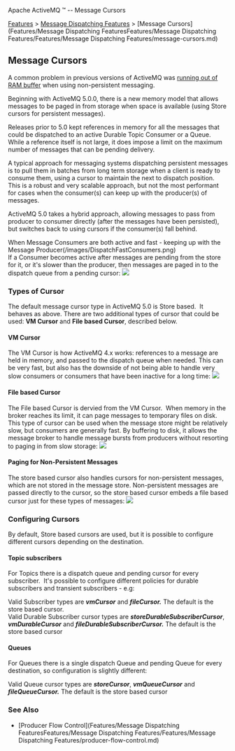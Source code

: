 Apache ActiveMQ ™ -- Message Cursors 

[Features](features.md) > [Message Dispatching Features](FeaturesFeatures/Features/message-dispatching-features.md) > [Message Cursors](Features/Message Dispatching FeaturesFeatures/Message Dispatching Features/Features/Message Dispatching Features/message-cursors.md)


Message Cursors
---------------

A common problem in previous versions of ActiveMQ was [running out of RAM buffer](Community/FAQ/Errors/my-producer-blocks.md) when using non-persistent messaging.

Beginning with ActiveMQ 5.0.0, there is a new memory model that allows messages to be paged in from storage when space is available (using Store cursors for persistent messages).

Releases prior to 5.0 kept references in memory for all the messages that could be dispatched to an active Durable Topic Consumer or a Queue. While a reference itself is not large, it does impose a limit on the maximum number of messages that can be pending delivery.

A typical approach for messaging systems dispatching persistent messages is to pull them in batches from long term storage when a client is ready to consume them, using a cursor to maintain the next to dispatch position. This is a robust and very scalable approach, but not the most performant for cases when the consumer(s) can keep up with the producer(s) of messages.

ActiveMQ 5.0 takes a hybrid approach, allowing messages to pass from producer to consumer directly (after the messages have been persisted), but switches back to using cursors if the consumer(s) fall behind.

When Message Consumers are both active and fast - keeping up with the Message Producer(/images/DispatchFastConsumers.png)  
If a Consumer becomes active after messages are pending from the store for it, or it's slower than the producer, then messages are paged in to the dispatch queue from a pending cursor: ![](/images/DispatchSlowConsumers.png)

### Types of Cursor

The default message cursor type in ActiveMQ 5.0 is Store based.  It behaves as above. There are two additional types of cursor that could be used: **VM Cursor** and **File based Cursor**, described below.

#### VM Cursor

The VM Cursor is how ActiveMQ 4.x works: references to a message are held in memory, and passed to the dispatch queue when needed. This can be very fast, but also has the downside of not being able to handle very slow consumers or consumers that have been inactive for a long time: ![](/images/VMCursor.png)

#### File based Cursor

The File based Cursor is dervied from the VM Cursor.  When memory in the broker reaches its limit, it can page messages to temporary files on disk. This type of cursor can be used when the message store might be relatively slow, but consumers are generally fast. By buffering to disk, it allows the message broker to handle message bursts from producers without resorting to paging in from slow storage: ![](/images/FileCursor.png)

#### Paging for Non-Persistent Messages

The store based cursor also handles cursors for non-persistent messages, which are not stored in the message store. Non-persistent messages are passed directly to the cursor, so the store based cursor embeds a file based cursor just for these types of messages: ![](/images/NonPersistentMsgs.png)

### Configuring Cursors

By default, Store based cursors are used, but it is possible to configure different cursors depending on the destination.

#### Topic subscribers

For Topics there is a dispatch queue and pending cursor for every subscriber.  It's possible to configure different policies for durable subscribers and transient subscribers - e.g:

<destinationPolicy>
      <policyMap>
        <policyEntries>
          <policyEntry topic="org.apache.>" producerFlowControl="false" memoryLimit="1mb">
            <dispatchPolicy>
              <strictOrderDispatchPolicy />
            </dispatchPolicy>
            <deadLetterStrategy>
              <individualDeadLetterStrategy  topicPrefix="Test.DLQ." />
            </deadLetterStrategy>
            <pendingSubscriberPolicy>
            	<vmCursor />
            </pendingSubscriberPolicy>
            <pendingDurableSubscriberPolicy>
                <vmDurableCursor/>
            </pendingDurableSubscriberPolicy>
          </policyEntry>
        </policyEntries>
      </policyMap>
</destinationPolicy>

Valid Subscriber types are **_vmCursor_** and **_fileCursor._** The default is the store based cursor.  
Valid Durable Subscriber cursor types are **_storeDurableSubscriberCursor_**, **_vmDurableCursor_** and **_fileDurableSubscriberCursor._** The default is the store based cursor

#### Queues

For Queues there is a single dispatch Queue and pending Queue for every destination, so configuration is slightly different:

<destinationPolicy>
      <policyMap>
        <policyEntries>
          <policyEntry queue="org.apache.>">
            <deadLetterStrategy>
              <individualDeadLetterStrategy queuePrefix="Test.DLQ."/>
            </deadLetterStrategy>
            <pendingQueuePolicy>
            	<vmQueueCursor />
            </pendingQueuePolicy>
          </policyEntry>
        </policyEntries>
      </policyMap>
 </destinationPolicy>

Valid Queue cursor types are **_storeCursor_**, **_vmQueueCursor_** and **_fileQueueCursor._** The default is the store based cursor

### See Also

*   [Producer Flow Control](Features/Message Dispatching FeaturesFeatures/Message Dispatching Features/Features/Message Dispatching Features/producer-flow-control.md)

